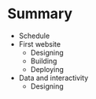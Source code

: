 # Summary

* Schedule
* First website
   * Designing
   * Building
   * Deploying
* Data and interactivity
   * Designing

